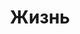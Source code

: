 ---
title: Жизнь
description: Статьи о жизни
image: "life.jpg"
style:
    background: "#2a9d8f"
    color: "#fff"
---